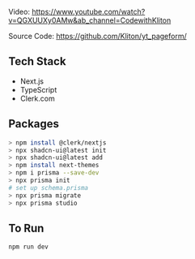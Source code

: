 Video: https://www.youtube.com/watch?v=QGXUUXy0AMw&ab_channel=CodewithKliton

Source Code: https://github.com/Kliton/yt_pageform/

## Tech Stack
- Next.js
- TypeScript
- Clerk.com


## Packages
```bash
> npm install @clerk/nextjs
> npx shadcn-ui@latest init
> npx shadcn-ui@latest add
> npm install next-themes
> npm i prisma --save-dev
> npx prisma init
# set up schema.prisma
> npx prisma migrate
> npx prisma studio 
```

## To Run
```bash
npm run dev
```